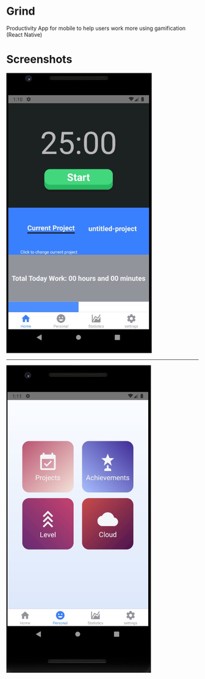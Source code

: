 # Grind
 Productivity App for mobile to help users work more using gamification (React Native)

# Screenshots

![](screenshots/161032.jpg)

---

![](screenshots/161128.jpg)
